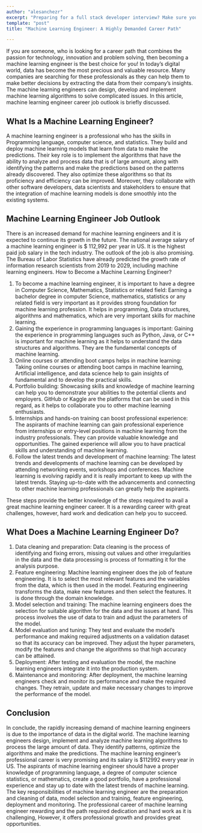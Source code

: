 ```yaml
---
author: "alesanchezr"
excerpt: "Preparing for a full stack developer interview? Make sure you're ready with our list of full stack developer interview questions to help you land your dream job."
template: "post" 
title: "Machine Learning Engineer: A Highly Demanded Career Path"

---
```


If you are someone, who is looking for a career path that combines the passion for technology, innovation and problem solving, then becoming a machine learning engineer is the best choice for you! In today’s digital world, data has become the most precious and valuable resource. Many companies are searching for these professionals as they can help them to make better decisions by extracting the data from their company’s insights. The machine learning engineers can design, develop and implement machine learning algorithms to solve complicated issues. In this article, machine learning engineer career job outlook is briefly discussed. 

## What Is a Machine Learning Engineer?
A machine learning engineer is a professional who has the skills in Programming language, computer science, and statistics. They build and deploy machine learning models that learn from data to make the predictions. Their key role is to implement the algorithms that have the ability to analyze and process data that is of large amount, along with identifying the patterns and make the predictions based on the patterns already discovered. They also optimize these algorithms so that its proficiency and efficiency can be improved. Moreover, they collaborate with other software developers, data scientists and stakeholders to ensure that the integration of machine learning models is done smoothly into the existing systems.  

## Machine Learning Engineer Job Outlook
There is an increased demand for machine learning engineers and it is expected to continue its growth in the future. The national average salary of a machine learning engineer is $ 112,992 per year in US. It is the highest paid job salary in the tech industry. The outlook of the job is also promising. The Bureau of Labor Statistics have already predicted the growth rate of information research scientists from 2019 to 2029, including machine learning engineers. 
How to Become a Machine Learning Engineer?
1.	To become a machine learning engineer, it is important to have a degree in Computer Science, Mathematics, Statistics or related field: 
Earning a bachelor degree in computer Science, mathematics, statistics or any related field is very important as it provides strong foundation for machine learning profession. It helps in programming, Data structures, algorithms and mathematics, which are very important skills for machine learning. 
2.	Gaining the experience in programming languages is important:
 Gaining the experience in programming languages such as Python, Java, or C++ is important for machine learning as it helps to understand the data structures and algorithms. They are the fundamental concepts of machine learning. 
3.	Online courses or attending boot camps helps in machine learning: 
Taking online courses or attending boot camps in machine learning, Artificial intelligence, and data science help to gain insights of fundamental and to develop the practical skills. 
4.	Portfolio building: 
Showcasing skills and knowledge of machine learning can help you to demonstrate your abilities to the potential clients and employers. GitHub or Kaggle are the platforms that can be used in this regard, as it helps to collaborate you to other machine learning enthusiasts. 
5.	Internships and hands-on training can boost professional experience: 
The aspirants of machine learning can gain professional experience from internships or entry-level positions in machine learning from the industry professionals. They can provide valuable knowledge and opportunities. The gained experience will allow you to have practical skills and understanding of machine learning. 
6.	Follow the latest trends and development of machine learning: 
The latest trends and developments of machine learning can be developed by attending networking events, workshops and conferences. Machine learning is evolving rapidly and it is really important to keep up with the latest trends. Staying up-to-date with the advancements and connecting to other machine learning professionals can greatly help the aspirants. 

These steps provide the better knowledge of the steps required to avail a great machine learning engineer career. It is a rewarding career with great challenges, however, hard work and dedication can help you to succeed. 

## What Does a Machine Learning Engineer Do?
1.	Data cleaning and preparation:
 Data cleaning is the process of identifying and fixing errors, missing out values and other irregularities in the data and the data processing is process of formatting it for the analysis purpose. 
2.	Feature engineering:
Machine learning engineer does the job of feature engineering. It is to select the most relevant features and the variables from the data, which is then used in the model. Featuring engineering transforms the data, make new features and then select the features. It is done through the domain knowledge. 
3.	Model selection and training: 
The machine learning engineers does the selection for suitable algorithm for the data and the issues at hand. This process involves the use of data to train and adjust the parameters of the model. 
4.	Model evaluation and tuning:
 They test and evaluate the model’s performance and making required adjustments on a validation dataset so that its accuracy can be improved. They adjust the hyper parameters, modify the features and change the algorithms so that high accuracy can be attained. 
5.	Deployment: 
After testing and evaluation the model, the machine learning engineers integrate it into the production system. 
6.	Maintenance and monitoring: 
After deployment, the machine learning engineers check and monitor its performance and make the required changes. They retrain, update and make necessary changes to improve the performance of the model.  

## Conclusion
In conclude, the rapidly increasing demand of machine learning engineers is due to the importance of data in the digital world. The machine learning engineers design, implement and analyze machine learning algorithms to process the large amount of data. They identify patterns, optimize the algorithms and make the predictions. The machine learning engineer’s professional career is very promising and its salary is $112992 every year in US. The aspirants of machine learning engineer should have a proper knowledge of programming language, a degree of computer science statistics, or mathematics, create a good portfolio, have a professional experience and stay up to date with the latest trends of machine learning. The key responsibilities of machine learning engineer are the preparation and cleaning of data, model selection and training, feature engineering, deployment and monitoring. The professional career of machine learning engineer rewarding and the path required dedication and hard work as it is challenging, However, it offers professional growth and provides great opportunities. 

